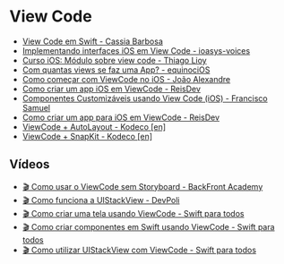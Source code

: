 # View Code

- [View Code em Swift - Cassia Barbosa](https://medium.com/mackmobile/view-code-em-swift-6026f42bf780)
- [Implementando interfaces iOS em View Code - ioasys-voices](https://medium.com/ioasys-voices/implementando-interfaces-ios-em-view-code-325656518f93)
- [Curso iOS: Módulo sobre view code - Thiago Lioy](https://medium.com/tpLioy/curso-ios-m%C3%B3dulo-sobre-view-code-af0f6188297b)
- [Com quantas views se faz uma App? - equinociOS](http://equinocios.com/view-code/2017/03/18/com-quantas-views-se-faz-um-APP/)
- [Como começar com ViewCode no iOS - João Alexandre](https://medium.com/joaoalexandrebitar/começando-com-view-code-no-ios-f409334ff1d)
- [Como criar um app iOS em ViewCode - ReisDev](https://blog.reisdev.com.br/como-criar-um-app-ios-em-viewcode)
- [Componentes Customizáveis usando View Code (iOS) - Francisco Samuel](https://medium.com/@fsamuelsmartins/componentes-customiz%C3%A1veis-usando-view-code-ios-6b00b91dcdc3)
- [Como criar um app para iOS em ViewCode - ReisDev](https://www.youtube.com/watch?v=jauD6yQN3MU&t=29s)
- [ViewCode + AutoLayout - Kodeco [en]](https://www.kodeco.com/6004856-building-an-app-with-only-code-using-auto-layout)
- [ViewCode + SnapKit - Kodeco [en]](https://www.kodeco.com/3225401-snapkit-for-ios-constraints-in-a-snap)

## Vídeos

- [🎬 Como usar o ViewCode sem Storyboard - BackFront Academy](https://www.youtube.com/watch?v=_zhI9Nuuw_Y)
- [🎬 Como funciona a UIStackView - DevPoli](https://www.youtube.com/watch?v=TXhhjihouTg)
- [🎬 Como criar uma tela usando ViewCode  - Swift para todos](https://www.youtube.com/watch?v=iFzTBlRVH6s)
- [🎬 Como criar componentes em Swift usando ViewCode - Swift para todos](https://www.youtube.com/watch?v=zSzxFlIumts)
- [🎬 Como utilizar UIStackView com ViewCode - Swift para todos](https://www.youtube.com/watch?v=KyZZ5QthY4A)
